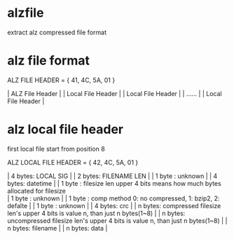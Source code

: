 # alzfile
extract alz compressed file format

# alz file format
ALZ FILE HEADER = { 41, 4C, 5A, 01 } 

| ALZ File Header   |
| Local File Header |
| Local File Header |
| ......            |
| Local File Header |

# alz local file header
first local file start from position 8

ALZ LOCAL FILE HEADER = { 42, 4C, 5A, 01 }

| 4 bytes: LOCAL SIG    | 
| 2 bytes: FILENAME LEN | 
| 1 byte : unknown      |
| 4 bytes: datetime     |
| 1 byte : filesize len upper 4 bits means how much bytes allocated for filesize \
| 1 byte : unknown      |
| 1 byte : comp method  0: no compressed, 1: bzip2, 2: defalte |
| 1 byte : unknown      |
| 4 bytes: crc          |
| n bytes: compressed   filesize len's upper 4 bits is value n, than just n bytes(1~8) |
| n bytes: uncompressed filesize len's upper 4 bits is value n, than just n bytes(1~8) |
| n bytes: filename     |
| n bytes: data         |
